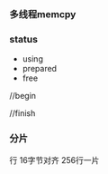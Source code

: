 ### 多线程memcpy

### status

- using
- prepared
- free




//begin


//finish

### 分片

行 16字节对齐
256行一片